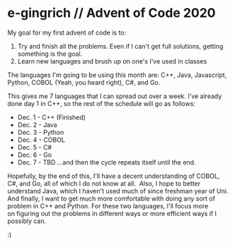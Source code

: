 # e-gingrich // Advent of Code 2020
My goal for my first advent of code is to:
1) Try and finish all the problems. Even if I can't get full solutions, getting something is the goal.
2) Learn new languages and brush up on one's I've used in classes

The languages I'm going to be using this month are:
C++, Java, Javascript, Python, COBOL (Yeah, you heard right), C#, and Go.

This gives me 7 languages that I can spread out over a week. I've already done day 1 in C++, so the rest of the schedule will go as follows:
- Dec. 1 - C++ (Finished)
- Dec. 2 - Java
- Dec. 3 - Python
- Dec. 4 - COBOL
- Dec. 5 - C#
- Dec. 6 - Go
- Dec. 7 - TBD
...and then the cycle repeats itself until the end.

Hopefully, by the end of this, I'll have a decent understanding of COBOL, C#, and Go, all of which I do not know at all. 
Also, I hope to better understand Java,  which I haven't used much of since freshman year of Uni. And finally, I want to get much more comfortable with doing any sort of problem in C++ and Python. For these two languages, I'll focus more on figuring out the problems in different ways or more efficient ways if I possibly can.

:)
